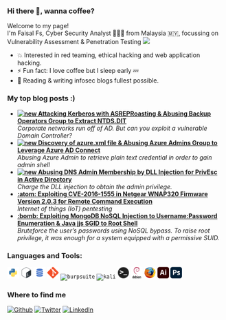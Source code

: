 ### Hi there 👋, wanna coffee?

<!--
**faisalfs10x/faisalfs10x** is a ✨ _special_ ✨ repository because its `README.md` (this file) appears on your GitHub profile.
-->
<p>Welcome to my page! </br> I'm Faisal Fs, Cyber Security Analyst 👨🏻‍💻 from Malaysia 🇲🇾, focussing on Vulnerability Assessment & Penetration Testing <img src="https://www.flaticon.com/svg/vstatic/svg/2911/2911789.svg?token=exp=1615906430~hmac=d82c9cb084e1888202d62bcaf943113f" width="13"/> </p>
<!-- <h3>what?</h3> -->
<p>
  
- :boom: Interested in red teaming, ethical hacking and web application hacking. 
- ⚡ Fun fact: I love coffee but I sleep early :zzz:
- 📰 Reading & writing infosec blogs fullest possible.

<h3>My top blog posts :)</h3>
<ul>
  <li><a href="https://faisalfs10x.github.io/thm/AttacktiveDirectory"><b><img src="https://emojipedia-us.s3.dualstack.us-west-1.amazonaws.com/thumbs/240/apple/237/gear_2699.png" width="20" alt="new" /> Attacking Kerberos with ASREPRoasting & Abusing Backup Operators Group to Extract NTDS.DIT</b></a><br/><i>Corporate networks run off of AD. But can you exploit a vulnerable Domain Controller?</i></li>
  <li><a href="https://faisalfs10x.github.io/htb/htbMonteverde"><b><img src="https://emojipedia-us.s3.dualstack.us-west-1.amazonaws.com/thumbs/240/apple/237/fire_1f525.png" width="20" alt="new" /> Discovery of azure.xml file & Abusing Azure Admins Group to Leverage Azure AD Connect</b></a><br/><i>Abusing Azure Admin to retrieve plain text credential in order to gain admin shell</i></li>
  <li><a href="https://faisalfs10x.github.io/htb/htbResolute"><b><img src="https://emojipedia-us.s3.dualstack.us-west-1.amazonaws.com/thumbs/240/apple/237/fire_1f525.png" width="20" alt="new" /> Abusing DNS Admin Membership by DLL Injection for PrivEsc in Active Directory</b></a><br/><i>Charge the DLL injection to obtain the admin privilege.</i></li>
  <li><a href="https://faisalfs10x.github.io/thm/IoT"><b>:atom: Exploiting CVE-2016-1555 in Netgear WNAP320 Firmware Version 2.0.3 for Remote Command Execution</b></a><br/><i>Internet of things (IoT) pentesting</i></li>
    <li><a href="https://faisalfs10x.github.io/thm/IoT"><b>:bomb: Exploiting MongoDB NoSQL Injection to Username:Password Enumeration & Java jjs SGID to Root Shell</b></a><br/><i>Bruteforce the user’s passwords using NoSQL bypass. To raise root privilege, it was enough for a system equipped with a permissive SUID.</i></li>
</ul>

### Languages and Tools:

<code><img height="27" src="https://raw.githubusercontent.com/github/explore/80688e429a7d4ef2fca1e82350fe8e3517d3494d/topics/python/python.png" alt="python"></code>
<code><img height="27" src="https://raw.githubusercontent.com/devicons/devicon/master/icons/bash/bash-plain.svg" alt="bash"></code>
<code><img height="27" src="https://raw.githubusercontent.com/github/explore/80688e429a7d4ef2fca1e82350fe8e3517d3494d/topics/sql/sql.png" alt="sql"></code>
<code><img height="27" src="https://raw.githubusercontent.com/devicons/devicon/master/icons/git/git-original.svg" alt="git"></code>
<code><img height="27" src="https://www.kindpng.com/picc/m/206-2064380_burp-suite-icon-png-transparent-png.png" alt="burpsuite"></code>
<code><img height="27" src="https://pbs.twimg.com/profile_images/661994992878120961/rYruOQvA_400x400.png" alt="kali"></code>
<code><img height="27" src="https://raw.githubusercontent.com/github/explore/80688e429a7d4ef2fca1e82350fe8e3517d3494d/topics/terminal/terminal.png" alt="terminal"></code>
<code><img height="27" src="https://raw.githubusercontent.com/devicons/devicon/master/icons/debian/debian-original-wordmark.svg" alt="debian"></code>
<code><img height="27" src="https://raw.githubusercontent.com/devicons/devicon/master/icons/firefox/firefox-original.svg" alt="firefox"></code>
<code><img height="27" src="https://raw.githubusercontent.com/devicons/devicon/master/icons/illustrator/illustrator-plain.svg" alt="illustrator"></code>
<code><img height="27" src="https://raw.githubusercontent.com/devicons/devicon/master/icons/photoshop/photoshop-plain.svg" alt="photoshop"></code>



<h3>Where to find me</h3>
<p><a href="https://github.com/faisalfs10x" target="_blank"><img alt="Github" src="https://img.shields.io/badge/GitHub-%2312100E.svg?&style=for-the-badge&logo=Github&logoColor=white" /></a> <a href="https://twitter.com/faisalfs10x" target="_blank"><img alt="Twitter" src="https://img.shields.io/badge/twitter-%231DA1F2.svg?&style=for-the-badge&logo=twitter&logoColor=white" /></a> <a href="https://my.linkedin.com/in/faisalfs10xsammio" target="_blank"><img alt="LinkedIn" src="https://img.shields.io/badge/linkedin-%230077B5.svg?&style=for-the-badge&logo=linkedin&logoColor=white" />
</p>

<!-- author from https://github.com/thmsgbrt -->
